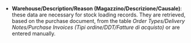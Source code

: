 - **Warehouse/Description/Reason (Magazzino/Descrizione/Causale)**: these data are necessary for stock loading records. They are retrieved, based on the purchase document, from the table *Order Types/Delivery Notes/Purchase Invoices (Tipi ordine/DDT/Fatture di acquisto)* or are entered manually.